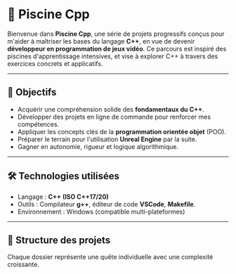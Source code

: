 # 🚀 Piscine Cpp

Bienvenue dans **Piscine Cpp**, une série de projets progressifs conçus pour m'aider à maîtriser les bases du langage **C++**, en vue de devenir **développeur en programmation de jeux vidéo**. Ce parcours est inspiré des piscines d'apprentissage intensives, et vise à explorer C++ à travers des exercices concrets et applicatifs.

---

## 🎯 Objectifs

- Acquérir une compréhension solide des **fondamentaux du C++**.
- Développer des projets en ligne de commande pour renforcer mes compétences.
- Appliquer les concepts clés de la **programmation orientée objet** (POO).
- Préparer le terrain pour l'utilisation **Unreal Engine** par la suite.
- Gagner en autonomie, rigueur et logique algorithmique.

---

## 🛠️ Technologies utilisées

- Langage : **C++ (ISO C++17/20)**
- Outils : Compilateur **g++**, éditeur de code **VSCode**, **Makefile**.
- Environnement :   Windows (compatible multi-plateformes)

---

## 📂 Structure des projets

Chaque dossier représente une quête individuelle avec une complexité croissante.
